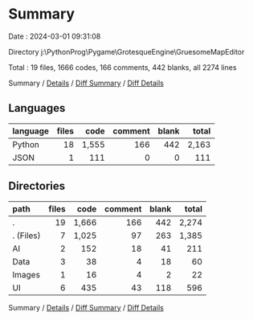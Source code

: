 # Summary

Date : 2024-03-01 09:31:08

Directory j:\\PythonProg\\Pygame\\GrotesqueEngine\\GruesomeMapEditor

Total : 19 files,  1666 codes, 166 comments, 442 blanks, all 2274 lines

Summary / [Details](details.md) / [Diff Summary](diff.md) / [Diff Details](diff-details.md)

## Languages
| language | files | code | comment | blank | total |
| :--- | ---: | ---: | ---: | ---: | ---: |
| Python | 18 | 1,555 | 166 | 442 | 2,163 |
| JSON | 1 | 111 | 0 | 0 | 111 |

## Directories
| path | files | code | comment | blank | total |
| :--- | ---: | ---: | ---: | ---: | ---: |
| . | 19 | 1,666 | 166 | 442 | 2,274 |
| . (Files) | 7 | 1,025 | 97 | 263 | 1,385 |
| AI | 2 | 152 | 18 | 41 | 211 |
| Data | 3 | 38 | 4 | 18 | 60 |
| Images | 1 | 16 | 4 | 2 | 22 |
| UI | 6 | 435 | 43 | 118 | 596 |

Summary / [Details](details.md) / [Diff Summary](diff.md) / [Diff Details](diff-details.md)
